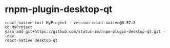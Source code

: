 # rnpm-plugin-desktop-qt

```
react-native init MyProject --version react-native@0.57.8
cd MyProject
yarn add git+https://github.com/status-im/rnpm-plugin-desktop-qt.git --dev
react-native desktop-qt
```
